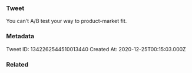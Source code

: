 ### Tweet
You can’t A/B test your way to product-market fit.

### Metadata
Tweet ID: 1342262544510013440
Created At: 2020-12-25T00:15:03.000Z

### Related

